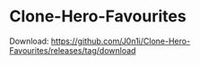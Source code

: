 # Clone-Hero-Favourites

Download: https://github.com/J0n1i/Clone-Hero-Favourites/releases/tag/download
